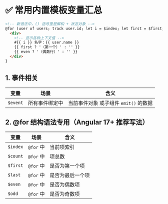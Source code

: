 # ✅ 常用内置模板变量汇总
```html
<!-- 新语法中，() 括号里是解构 + 状态对象 -->
@for (user of users; track user.id; let i = $index; let first = $first; let even = $even) {
  <div>
    <!-- 显示各种上下文值 -->
    #{{ i }} 名字：{{ user.name }}
    {{ first ? '（第一个）' : '' }}
    {{ even ? '（偶数行）' : '' }}
  </div>
}
```
## 1. 事件相关
| 变量       | 场景      | 含义                       |
| -------- | ------- | ------------------------ |
| `$event` | 所有事件绑定中 | 当前事件对象 或子组件 `emit()` 的数据 |

## 2. @for 结构语法专用（Angular 17+ 推荐写法）
| 变量       | 场景       | 含义       |
| -------- | -------- | -------- |
| `$index` | `@for` 中 | 当前项索引    |
| `$count` | `@for` 中 | 项总数      |
| `$first` | `@for` 中 | 是否为第一个项  |
| `$last`  | `@for` 中 | 是否为最后一个项 |
| `$even`  | `@for` 中 | 是否为偶数项   |
| `$odd`   | `@for` 中 | 是否为奇数项   |